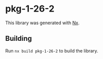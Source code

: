 # pkg-1-26-2

This library was generated with [Nx](https://nx.dev).

## Building

Run `nx build pkg-1-26-2` to build the library.
